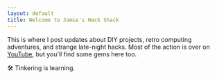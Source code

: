 ```yaml
---
layout: default
title: Welcome to Jamie's Hack Shack
---
```


This is where I post updates about DIY projects, retro computing adventures, and strange late-night hacks. Most of the action is over on [YouTube](https://youtube.com/@JamiesHackShack), but you'll find some gems here too.

🛠️ Tinkering is learning.
